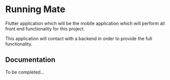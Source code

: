 # Running Mate

Flutter application which will  be the mobile application which will perform all front end functionality for this project.

This application will contact with a backend in order to provide the full functionality.

## Documentation
To be completed...


